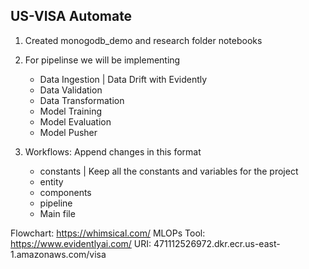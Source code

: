 ## US-VISA Automate

1. Created monogodb_demo and research folder notebooks
2. For pipelinse we will be implementing
    - Data Ingestion | Data Drift with Evidently
    - Data Validation
    - Data Transformation
    - Model Training 
    - Model Evaluation
    - Model Pusher

3. Workflows: Append changes in this format
    - constants | Keep all the constants and variables for the project
    - entity
    - components
    - pipeline
    - Main file

Flowchart: https://whimsical.com/
MLOPs Tool: https://www.evidentlyai.com/
URI: 471112526972.dkr.ecr.us-east-1.amazonaws.com/visa

